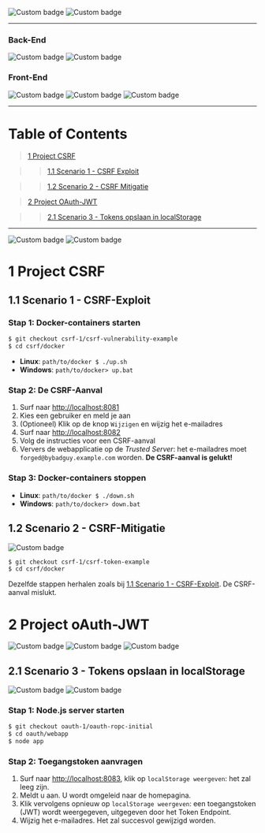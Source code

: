 ![Custom badge](https://img.shields.io/badge/Required-Docker-blue.svg) ![Custom badge](https://img.shields.io/badge/Required-npm%20v6.9.0-cc0000.svg)

---

### Back-End
![Custom badge](https://img.shields.io/badge/Node.JS-v10.14.1-00aa00.svg)  ![Custom badge](https://img.shields.io/badge/ECMAScript-5.1-orange.svg)

### Front-End
![Custom badge](https://img.shields.io/badge/JavaScript-2.0-orange.svg) ![Custom badge](https://img.shields.io/badge/HTML-5-orange.svg) ![Custom badge](https://img.shields.io/badge/CSS-3-ff0000.svg)

------

# Table of Contents

> [1 Project CSRF](#1-project-csrf)

> > [1.1 Scenario 1 - CSRF Exploit](#11-scenario-1---csrf-exploit)

> > [1.2 Scenario 2 - CSRF Mitigatie](#12-scenario-2---csrf-mitigatie)

> [2 Project OAuth-JWT](#2-project-oauth-jwt)

> > [2.1 Scenario 3 - Tokens opslaan in localStorage](#21-scenario-3---tokens-opslaan-in-localstorage)

------

![Custom badge](https://img.shields.io/badge/Trusted%20Server%20Web%20Application-http%3A%2F%2Flocalhost%3A8081-crimson.svg) ![Custom badge](https://img.shields.io/badge/CSRF%20Exploit-http%3A%2F%2Flocalhost%3A8082-crimson.svg)

# 1 Project CSRF

## 1.1 Scenario 1 - CSRF-Exploit

### Stap 1: Docker-containers starten 

```bash
$ git checkout csrf-1/csrf-vulnerability-example
$ cd csrf/docker
```
- **Linux**: `path/to/docker $ ./up.sh`
- **Windows**: `path/to/docker> up.bat`

### Stap 2: De CSRF-Aanval

1. Surf naar [http://localhost:8081](http://localhost:8081)
2. Kies een gebruiker en meld je aan
3. (Optioneel) Klik op de knop `Wijzigen` en wijzig het e-mailadres
4. Surf naar [http://localhost:8082](http://localhost:8082)
5. Volg de instructies voor een CSRF-aanval
6. Ververs de webapplicatie op de _Trusted Server_: het e-mailadres moet `forged@bybadguy.example.com` worden. **De CSRF-aanval is gelukt!**

### Stap 3: Docker-containers stoppen

- **Linux**: `path/to/docker $ ./down.sh`
- **Windows**: `path/to/docker> down.bat`

## 1.2 Scenario 2 - CSRF-Mitigatie

![Custom badge](https://img.shields.io/badge/Security-CSRF-purple.svg)

```bash
$ git checkout csrf-1/csrf-token-example
$ cd csrf/docker
```
Dezelfde stappen herhalen zoals bij [1.1 Scenario 1 - CSRF-Exploit](#11-scenario-1---csrf-exploit).
De CSRF-aanval mislukt.

# 2 Project oAuth-JWT

![Custom badge](https://img.shields.io/badge/Web%20Application-http%3A%2F%2Flocalhost%3A8083-crimson.svg) ![Custom badge](https://img.shields.io/badge/Web%20API-http%3A%2F%2Flocalhost%3A8083%2Fapi-crimson.svg) ![Custom badge](https://img.shields.io/badge/Token%20Endpoint-http%3A%2F%2Flocalhost%3A8083%2Fauth-crimson.svg)

## 2.1 Scenario 3 - Tokens opslaan in localStorage

![Custom badge](https://img.shields.io/badge/Security-oAuth%202-purple.svg) ![Custom badge](https://img.shields.io/badge/Security-JWS-purple.svg)

### Stap 1: Node.js server starten 

```bash
$ git checkout oauth-1/oauth-ropc-initial
$ cd oauth/webapp
$ node app
```

### Stap 2: Toegangstoken aanvragen

1. Surf naar [http://localhost:8083](http://localhost:8083), klik op `localStorage weergeven`: het zal leeg zijn.
2. Meldt u aan. U wordt omgeleid naar de homepagina.
3. Klik vervolgens opnieuw op `localStorage weergeven`: een toegangstoken (JWT) wordt weergegeven, uitgegeven door het Token Endpoint.
4. Wijzig het e-mailadres. Het zal succesvol gewijzigd worden.
